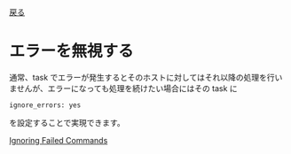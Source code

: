 [戻る](ansible-note)

# エラーを無視する

通常、task でエラーが発生するとそのホストに対してはそれ以降の処理を行いませんが、エラーになっても処理を続けたい場合にはその task に

```
ignore_errors: yes
```

を設定することで実現できます。

[Ignoring Failed Commands](http://www.ansibleworks.com/docs/playbooks_error_handling.html#id4)

